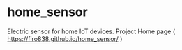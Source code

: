 # home_sensor
Electric sensor for home IoT devices.
Project Home page ( https://firo838.github.io/home_sensor/ )
